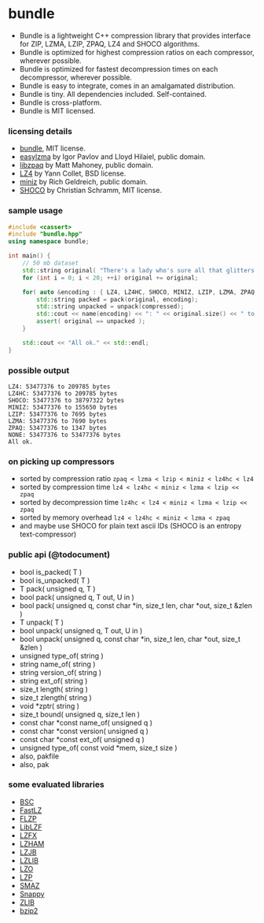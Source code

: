 bundle
======

- Bundle is a lightweight C++ compression library that provides interface for ZIP, LZMA, LZIP, ZPAQ, LZ4 and SHOCO algorithms.
- Bundle is optimized for highest compression ratios on each compressor, wherever possible.
- Bundle is optimized for fastest decompression times on each decompressor, wherever possible.
- Bundle is easy to integrate, comes in an amalgamated distribution.
- Bundle is tiny. All dependencies included. Self-contained.
- Bundle is cross-platform.
- Bundle is MIT licensed.

### licensing details
- [bundle](https://github.com/r-lyeh/bundle), MIT license.
- [easylzma](https://github.com/lloyd/easylzma) by Igor Pavlov and Lloyd Hilaiel, public domain.
- [libzpaq](https://github.com/zpaq/zpaq) by Matt Mahoney, public domain.
- [LZ4](https://code.google.com/p/lz4/) by Yann Collet, BSD license.
- [miniz](https://code.google.com/p/miniz/) by Rich Geldreich, public domain.
- [SHOCO](https://github.com/Ed-von-Schleck/shoco) by Christian Schramm, MIT license.

### sample usage
```c++
#include <cassert>
#include "bundle.hpp"
using namespace bundle;

int main() {
    // 50 mb dataset
    std::string original( "There's a lady who's sure all that glitters is gold" );
    for (int i = 0; i < 20; ++i) original += original;

    for( auto &encoding : { LZ4, LZ4HC, SHOCO, MINIZ, LZIP, LZMA, ZPAQ, NONE } ) {
        std::string packed = pack(original, encoding);
        std::string unpacked = unpack(compressed);
        std::cout << name(encoding) << ": " << original.size() << " to " << packed.size() << " bytes" << std::endl;
        assert( original == unpacked );
    }

    std::cout << "All ok." << std::endl;
}
```

### possible output
```
LZ4: 53477376 to 209785 bytes
LZ4HC: 53477376 to 209785 bytes
SHOCO: 53477376 to 38797322 bytes
MINIZ: 53477376 to 155650 bytes
LZIP: 53477376 to 7695 bytes
LZMA: 53477376 to 7690 bytes
ZPAQ: 53477376 to 1347 bytes
NONE: 53477376 to 53477376 bytes
All ok.
```

### on picking up compressors
- sorted by compression ratio `zpaq < lzma < lzip < miniz < lz4hc < lz4`
- sorted by compression time `lz4 < lz4hc < miniz < lzma < lzip << zpaq`
- sorted by decompression time `lz4hc < lz4 < miniz < lzma < lzip << zpaq`
- sorted by memory overhead `lz4 < lz4hc < miniz < lzma < zpaq`
- and maybe use SHOCO for plain text ascii IDs (SHOCO is an entropy text-compressor)

### public api (@todocument)
- bool is_packed( T )
- bool is_unpacked( T )
- T pack( unsigned q, T )
- bool pack( unsigned q, T out, U in )
- bool pack( unsigned q, const char *in, size_t len, char *out, size_t &zlen )
- T unpack( T )
- bool unpack( unsigned q, T out, U in )
- bool unpack( unsigned q, const char *in, size_t len, char *out, size_t &zlen )
- unsigned type_of( string )
- string name_of( string )
- string version_of( string )
- string ext_of( string )
- size_t length( string )
- size_t zlength( string )
- void *zptr( string )
- size_t bound( unsigned q, size_t len )
- const char *const name_of( unsigned q )
- const char *const version( unsigned q )
- const char *const ext_of( unsigned q )
- unsigned type_of( const void *mem, size_t size )
- also, pakfile
- also, pak

### some evaluated libraries
- [BSC](https://github.com/IlyaGrebnov/libbsc)
- [FastLZ](http://fastlz.org/)
- [FLZP](http://cs.fit.edu/~mmahoney/compression/#flzp)
- [LibLZF](http://freshmeat.net/projects/liblzf)
- [LZFX](https://code.google.com/p/lzfx/)
- [LZHAM](https://code.google.com/p/lzham/)
- [LZJB](http://en.wikipedia.org/wiki/LZJB)
- [LZLIB](http://www.nongnu.org/lzip/lzlib.html)
- [LZO](http://www.oberhumer.com/opensource/lzo/)
- [LZP](http://www.cbloom.com/src/index_lz.html)
- [SMAZ](https://github.com/antirez/smaz)
- [Snappy](https://code.google.com/p/snappy/)
- [ZLIB](http://www.zlib.net/)
- [bzip2](http://www.bzip2.org/)
